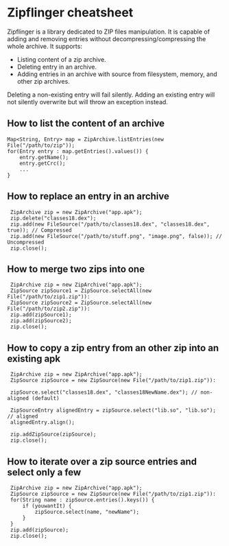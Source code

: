# Zipflinger cheatsheet

Zipflinger is a library dedicated to ZIP files manipulation.  It is capable of adding and removing
entries without decompressing/compressing the whole archive. It supports:

- Listing content of a zip archive.
- Deleting entry in an archive.
- Adding entries in an archive with source from filesystem, memory, and other zip archives.

Deleting a non-existing entry will fail silently.
Adding an existing entry will not silently overwrite but will throw an exception instead.

## How to list the content of an archive
```
Map<String, Entry> map = ZipArchive.listEntries(new File("/path/to/zip"));
for(Entry entry : map.getEntries().values()) {
    entry.getName();
    entry.getCrc();
    ...
}
```

## How to replace an entry in an archive
```
 ZipArchive zip = new ZipArchive("app.apk");
 zip.delete("classes18.dex");
 zip.add(new FileSource("/path/to/classes18.dex", "classes18.dex", true)); // Compressed
 zip.add(new FileSource("/path/to/stuff.png", "image.png", false)); // Uncompressed
 zip.close();
```

## How to merge two zips into one
```
 ZipArchive zip = new ZipArchive("app.apk");
 ZipSource zipSource1 = ZipSource.selectAll(new File("/path/to/zip1.zip")):
 ZipSource zipSource2 = ZipSource.selectAll(new File("/path/to/zip2.zip")):
 zip.add(zipSource1);
 zip.add(zipSource2);
 zip.close();
```

## How to copy a zip entry from an other zip into an existing apk
```
 ZipArchive zip = new ZipArchive("app.apk");
 ZipSource zipSource = new ZipSource(new File("/path/to/zip1.zip")):

 zipSource.select("classes18.dex", "classes18NewName.dex"); // non-aligned (default)

 ZipSourceEntry alignedEntry = zipSource.select("lib.so", "lib.so"); // aligned
 alignedEntry.align();

 zip.addZipSource(zipSource);
 zip.close();
```

## How to iterate over a zip source entries and select only a few
```
 ZipArchive zip = new ZipArchive("app.apk");
 ZipSource zipSource = new ZipSource(new File("/path/to/zip1.zip")):
 for(String name : zipSource.entries().keys()) {
     if (youwantIt) {
         zipSource.select(name, "newName");
     }
 }
 zip.add(zipSource);
 zip.close();
```